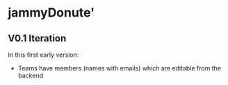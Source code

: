 # jammyDonute'

## V0.1 Iteration

In this first early version:
* Teams have members (names with emails) which are editable from the backend